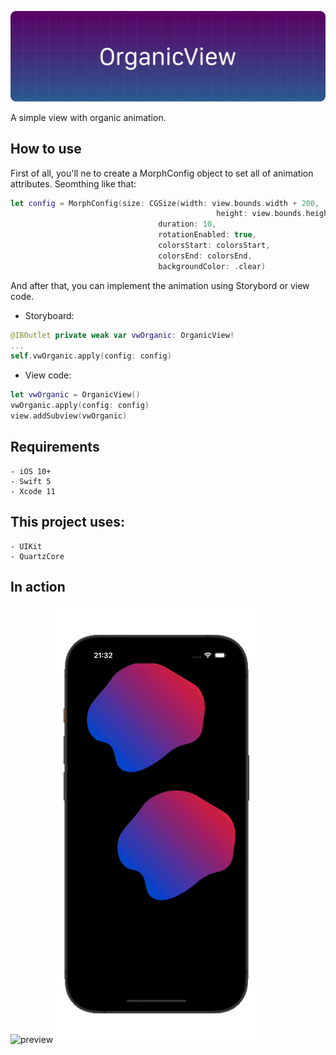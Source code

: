 ![cover](https://raw.githubusercontent.com/AlbertoLourenco/OrganicView/27ae10831d3040019cba8dcc8f51854410862653/github-assets/cover.png)

A simple view with organic animation.

## How to use

First of all, you'll ne to create a MorphConfig object to set all of animation attributes. Seomthing like that:

```swift
let config = MorphConfig(size: CGSize(width: view.bounds.width + 200,
                                              height: view.bounds.height + 200),
                                 duration: 10,
                                 rotationEnabled: true,
                                 colorsStart: colorsStart,
                                 colorsEnd: colorsEnd,
                                 backgroundColor: .clear)
```

And after that, you can implement the animation using Storybord or view code.

- Storyboard:

```swift
@IBOutlet private weak var vwOrganic: OrganicView!
...
self.vwOrganic.apply(config: config)
```

- View code:

```swift
let vwOrganic = OrganicView()
vwOrganic.apply(config: config)
view.addSubview(vwOrganic)
```

## Requirements

```
- iOS 10+
- Swift 5
- Xcode 11
```

## This project uses:

```
- UIKit
- QuartzCore
```

## In action

![preview](https://github.com/AlbertoLourenco/OrganicView/blob/master/github-assets/preview-1.gif?raw=true)
![preview](https://github.com/AlbertoLourenco/OrganicView/blob/master/github-assets/preview-2.gif?raw=true)
